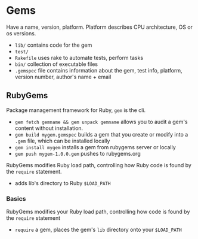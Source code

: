 # Gems
Have a name, version, platform. Platform describes CPU architecture, OS or os versions. 
- `lib/` contains code for the gem
- `test/`
- `Rakefile` uses rake to automate tests, perform tasks
- `bin/` collection of executable files
- `.gemspec` file contains information about the gem, test info, platform, version number, author's name + email

## RubyGems
Package management framework for Ruby, `gem` is the cli.
- `gem fetch gemname && gem unpack gemname` allows you to audit a gem's content without installation.
- `gem build mygem.gemspec` builds a gem that you create or modify into a `.gem` file, which can be installed locally 
- `gem install mygem` installs a gem from rubygems server or locally
- `gem push mygem-1.0.0.gem` pushes to rubygems.org

RubyGems modifies Ruby load path, controlling how Ruby code is found by the `require` statement.
- adds lib's directory to Ruby `$LOAD_PATH`

### Basics
RubyGems modifies your Ruby load path, controlling how code is found by the `require` statement
- `require` a gem, places the gem's `lib` directory onto your `$LOAD_PATH`
